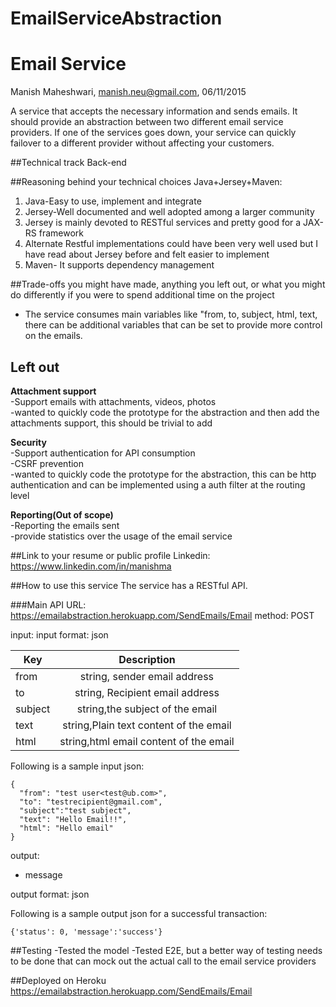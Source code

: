 # EmailServiceAbstraction
Email Service
============

Manish Maheshwari, manish.neu@gmail.com, 06/11/2015


A service that accepts the necessary information and sends emails. It should provide an abstraction between two different email service providers. If one of the services goes down, your service can quickly failover to a different provider without affecting your customers.



##Technical track
Back-end

##Reasoning behind your technical choices
Java+Jersey+Maven: 

 1. Java-Easy to use, implement and integrate
 2. Jersey-Well documented and well adopted among a larger community
 3. Jersey is mainly devoted to RESTful services and pretty good for a JAX-RS framework
 4. Alternate Restful implementations could have been very well used but I have read about Jersey before and felt easier to implement
 5. Maven- It supports dependency management 


##Trade-offs you might have made, anything you left out, or what you might do differently if you were to spend additional time on the project

 - The service consumes main variables like "from, to, subject, html, text, there can be additional variables that can be set to provide more control on the emails.
 
**Left out**
----------
**Attachment support**  
-Support emails with attachments, videos, photos  
-wanted to quickly code the prototype for the abstraction and then add the attachments support, this should be trivial to add

**Security**  
-Support authentication for API consumption  
-CSRF prevention  
-wanted to quickly code the prototype for the abstraction, this can be http authentication and can be implemented using a auth filter at the routing level  

**Reporting(Out of scope)**  
-Reporting the emails sent  
-provide statistics over the usage of the email service  

##Link to your resume or public profile
Linkedin: https://www.linkedin.com/in/manishma

##How to use this service
The service has a RESTful API.

###Main API 
URL: 
https://emailabstraction.herokuapp.com/SendEmails/Email
method: POST

input: 
input format: json

| Key     |                Description            |
| --------|:-------------------------------------:|
| from    | string, sender email address          |
| to      | string, Recipient email address       |
| subject | string,the subject of the email       |
| text    | string,Plain text content of the email|
| html    | string,html email content of the email|

Following is a sample input json:
```
{
  "from": "test user<test@ub.com>",
  "to": "testrecipient@gmail.com",
  "subject":"test subject",
  "text": "Hello Email!!",
  "html": "Hello email"
}
```

output:
- message 

output format: json
 
Following is a sample output json for a successful transaction:
```
{'status': 0, 'message':'success'}
```

##Testing
-Tested the model
-Tested E2E, but a better way of testing needs to be done that can mock out the actual call to the email service providers

##Deployed on Heroku
https://emailabstraction.herokuapp.com/SendEmails/Email

